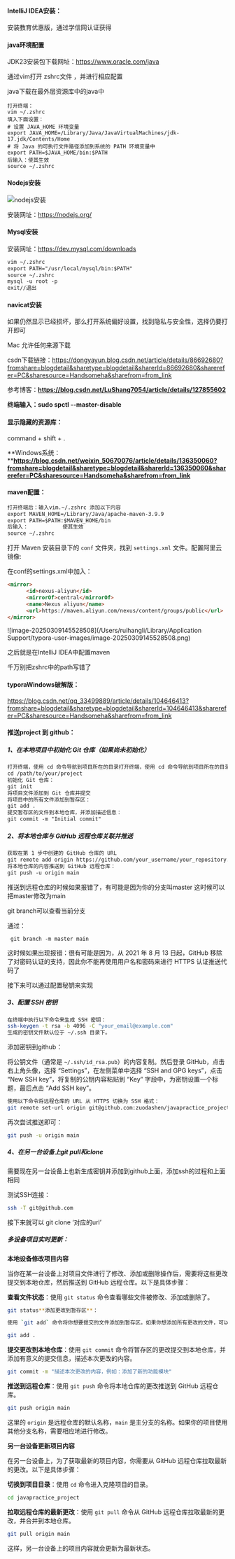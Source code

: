 #### IntelliJ IDEA安装：

安装教育优惠版，通过学信网认证获得

#### java环境配置

JDK23安装包下载网址：https://www.oracle.com/java 

通过vim打开 zshrc文件 ，并进行相应配置

java下载在最外层资源库中的java中

```mark
打开终端：
vim ~/.zshrc
填入下面设置：
# 设置 JAVA_HOME 环境变量
export JAVA_HOME=/Library/Java/JavaVirtualMachines/jdk-17.jdk/Contents/Home
# 将 Java 的可执行文件路径添加到系统的 PATH 环境变量中
export PATH=$JAVA_HOME/bin:$PATH
后输入：使其生效
source ~/.zshrc 
```

#### Nodejs安装

![nodejs安装](/Users/ruihangli/Desktop/工具安装包/nodejs安装.png)

安装网址：https://nodejs.org/

#### Mysql安装

安装网址：https://dev.mysql.com/downloads

```markdown
vim ~/.zshrc
export PATH="/usr/local/mysql/bin:$PATH"
source ~/.zshrc
mysql -u root -p
exit//退出
```

#### navicat安装

如果仍然显示已经损坏，那么打开系统偏好设置，找到隐私与安全性，选择仍要打开即可

Mac 允许任何来源下载

csdn下载链接：https://dongyayun.blog.csdn.net/article/details/86692680?fromshare=blogdetail&sharetype=blogdetail&sharerId=86692680&sharerefer=PC&sharesource=Handsomeha&sharefrom=from_link

参考博客：**https://blog.csdn.net/LuShang7054/article/details/127855602**

**终端输入：sudo spctl --master-disable**

#### 显示隐藏的资源库：

command + shift +   .



**Windows系统：****https://blog.csdn.net/weixin_50670076/article/details/136350060?fromshare=blogdetail&sharetype=blogdetail&sharerId=136350060&sharerefer=PC&sharesource=Handsomeha&sharefrom=from_link**

#### maven配置：

```markdown
打开终端后：输入vim.~/.zshrc 添加以下内容
export MAVEN_HOME=/Library/Java/apache-maven-3.9.9
export PATH=$PATH:$MAVEN_HOME/bin
后输入：           使其生效
source ~/.zshrc 
```

打开 Maven 安装目录下的 `conf` 文件夹，找到 `settings.xml` 文件。配置阿里云镜像:

在conf的settings.xml中加入：

```markdown
<mirror>
      <id>nexus-aliyun</id>
      <mirrorOf>central</mirrorOf>
      <name>Nexus aliyun</name>
      <url>https://maven.aliyun.com/nexus/content/groups/public</url>
</mirror>
```

![image-20250309145528508](/Users/ruihangli/Library/Application Support/typora-user-images/image-20250309145528508.png)

之后就是在IntelliJ IDEA中配置maven

千万别把zshrc中的path写错了



#### typoraWindows破解版：

https://blog.csdn.net/qq_33499889/article/details/104646413?fromshare=blogdetail&sharetype=blogdetail&sharerId=104646413&sharerefer=PC&sharesource=Handsomeha&sharefrom=from_link



#### 推送project 到 github：

##### 1、在本地项目中初始化 Git 仓库（如果尚未初始化）

```markdown
打开终端，使用 cd 命令导航到项目所在的目录打开终端，使用 cd 命令导航到项目所在的目录
cd /path/to/your/project
初始化 Git 仓库：
git init
将项目文件添加到 Git 仓库并提交
将项目中的所有文件添加到暂存区：
git add .
提交暂存区的文件到本地仓库，并添加描述信息：
git commit -m "Initial commit"
```

##### 2、将本地仓库与 GitHub 远程仓库关联并推送

```markdown
获取在第 1 步中创建的 GitHub 仓库的 URL
git remote add origin https://github.com/your_username/your_repository.git
将本地仓库的内容推送到 GitHub 远程仓库：
git push -u origin main
```

推送到远程仓库的时候如果报错了，有可能是因为你的分支叫master  这时候可以把master修改为main

git branch可以查看当前分支

通过： 

```Markdwon
 git branch -m master main
```

这时候如果出现报错：很有可能是因为，从 2021 年 8 月 13 日起，GitHub 移除了对密码认证的支持，因此你不能再使用用户名和密码来进行 HTTPS 认证推送代码了

接下来可以通过配置秘钥来实现

##### 3、配置 SSH 密钥

```BASH
在终端中执行以下命令来生成 SSH 密钥：
ssh-keygen -t rsa -b 4096 -C "your_email@example.com"
生成的密钥文件默认位于 ~/.ssh 目录下。
```

添加密钥到github：

将公钥文件（通常是 `~/.ssh/id_rsa.pub`）的内容复制。然后登录 GitHub，点击右上角头像，选择 “Settings”，在左侧菜单中选择 “SSH and GPG keys”，点击 “New SSH key”，将复制的公钥内容粘贴到 “Key” 字段中，为密钥设置一个标题，最后点击 “Add SSH key”。

```BASH
使用以下命令将远程仓库的 URL 从 HTTPS 切换为 SSH 格式：
git remote set-url origin git@github.com:zuodashen/javapractice_project.git
```

再次尝试推送即可：

```BASH
git push -u origin main
```

##### 4、在另一台设备上git pull和clone

需要现在另一台设备上也新生成密钥并添加到github上面，添加ssh的过程和上面相同

测试SSH连接：

```BASH
ssh -T git@github.com
```

接下来就可以 git clone ‘对应的url’    

##### 多设备项目实时更新：

**本地设备修改项目内容**

当你在某一台设备上对项目文件进行了修改、添加或删除操作后，需要将这些更改提交到本地仓库，然后推送到 GitHub 远程仓库。以下是具体步骤：

**查看文件状态**：使用 `git status` 命令查看哪些文件被修改、添加或删除了。

```bash
git status**添加更改到暂存区**：

使用 `git add` 命令将你想要提交的文件添加到暂存区。如果你想添加所有更改的文件，可以使用以下命令：
```

```bash
git add .
```

**提交更改到本地仓库**：使用 `git commit` 命令将暂存区的更改提交到本地仓库，并添加有意义的提交信息，描述本次更改的内容。

```bash
git commit -m "描述本次更改的内容，例如：添加了新的功能模块"
```

**推送到远程仓库**：使用 `git push` 命令将本地仓库的更改推送到 GitHub 远程仓库。

```bash
git push origin main
```

这里的 `origin` 是远程仓库的默认名称，`main` 是主分支的名称。如果你的项目使用其他分支名称，需要相应地进行修改。

**另一台设备更新项目内容**

在另一台设备上，为了获取最新的项目内容，你需要从 GitHub 远程仓库拉取最新的更改。以下是具体步骤：

**切换到项目目录**：使用 `cd` 命令进入克隆项目的目录。

```bash
cd javapractice_project
```

**拉取远程仓库的最新更改**：使用 `git pull` 命令从 GitHub 远程仓库拉取最新的更改，并合并到本地仓库。

```bash
git pull origin main
```

这样，另一台设备上的项目内容就会更新为最新状态。



